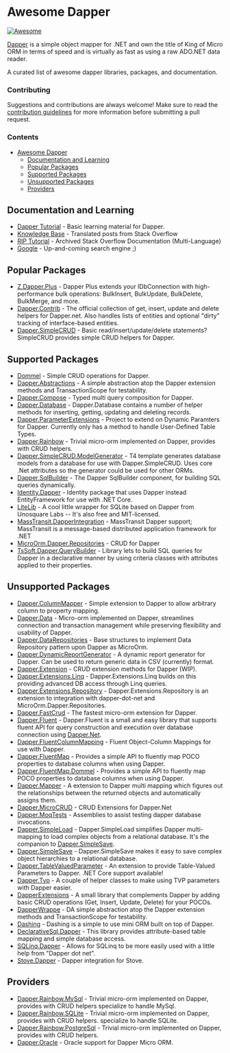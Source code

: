 # Awesome Dapper

[![Awesome](https://awesome.re/badge-flat.svg)](https://awesome.re)

[Dapper](https://github.com/StackExchange/Dapper) is a simple object mapper for .NET and own the title of King of Micro ORM in terms of speed and is virtually as fast as using a raw ADO.NET data reader.

A curated list of awesome dapper libraries, packages, and documentation.

### Contributing

Suggestions and contributions are always welcome! Make sure to read the [contribution guidelines](https://github.com/zzzprojects/awesome-dapper/blob/master/CONTRIBUTING.md) for more information before submitting a pull request.

### Contents

- [Awesome Dapper](#awesome-dapper)
   - [Documentation and Learning](#documentation-and-learning)
   - [Popular Packages](#popular-packages)
   - [Supported Packages](#supported-packages)
   - [Unsupported Packages](#supported-packages)
   - [Providers](#providers)

## Documentation and Learning

- [Dapper Tutorial](https://dapper-tutorial.net/) - Basic learning material for Dapper.
- [Knowledge Base](https://dapper-tutorial.net/knowledge-base) - Translated posts from Stack Overflow
- [RIP Tutorial](https://riptutorial.com/dapper) - Archived Stack Overflow Documentation (Multi-Language)
- [Google](http://www.letmegooglethat.com/?q=dapper) - Up-and-coming search engine ;) 

## Popular Packages
- [Z.Dapper.Plus](http://dapper-plus.net/) - Dapper Plus extends your IDbConnection with high-performance bulk operations: BulkInsert, BulkUpdate, BulkDelete, BulkMerge, and more.
- [Dapper.Contrib](https://www.nuget.org/packages/Dapper.Contrib/) - The official collection of get, insert, update and delete helpers for Dapper.net. Also handles lists of entities and optional "dirty" tracking of interface-based entities.
- [Dapper.SimpleCRUD](https://github.com/ericdc1/Dapper.SimpleCRUD/) - Basic read/insert/update/delete statements? SimpleCRUD provides simple CRUD helpers for Dapper.

## Supported Packages
- [Dommel](https://github.com/henkmollema/Dommel) - Simple CRUD operations for Dapper.
- [Dapper.Abstractions](https://github.com/Tazmainiandevil/Dapper.Abstractions) - A simple abstraction atop the Dapper extension methods and TransactionScope for testability.
- [Dapper.Compose](https://github.com/naasking/Dapper.Compose) - Typed multi query composition for Dapper.
- [Dapper.Database](https://github.com/dallasbeek/Dapper.Database) - Dapper.Database contains a number of helper methods for inserting, getting, updating and deleting records.
- [Dapper.ParameterExtensions](https://github.com/RasicN/Dapper-Parameters) - Project to extend on Dynamic Paramters for Dapper. Currently only has a method to handle User-Defined Table Types.
- [Dapper.Rainbow](https://www.nuget.org/packages/Dapper.Rainbow/) - Trivial micro-orm implemented on Dapper, provides with CRUD helpers.
- [Dapper.SimpleCRUD.ModelGenerator](https://www.nuget.org/packages/Dapper.SimpleCRUD.ModelGenerator/) - T4 template generates database models from a database for use with Dapper.SimpleCRUD. Uses core .Net attributes so the generator could be used for other ORMs.
- [Dapper.SqlBuilder](https://www.nuget.org/packages/Dapper.SqlBuilder/) - The Dapper SqlBuilder component, for building SQL queries dynamically.
- [Identity.Dapper](https://github.com/grandchamp/Identity.Dapper) - Identity package that uses Dapper instead EntityFramework for use with .NET Core.
- [LiteLib](https://unosquare.github.io/litelib/) - A cool little wrapper for SQLite based on Dapper from Unosquare Labs -- It's also free and MIT-licensed.
- [MassTransit.DapperIntegration](https://www.nuget.org/packages/MassTransit.DapperIntegration/) - MassTransit Dapper support; MassTransit is a message-based distributed application framework for .NET 
- [MicroOrm.Dapper.Repositories](https://github.com/phnx47/MicroOrm.Dapper.Repositories) - CRUD for Dapper
- [TsSoft.Dapper.QueryBuilder](https://github.com/tssoft/TsSoft.Dapper.QueryBuilder) - Library lets to build SQL queries for Dapper in a declarative manner by using criteria classes with attributes applied to their properties.

## Unsupported Packages
- [Dapper.ColumnMapper](https://github.com/dturkenk/Dapper.ColumnMapper) - Simple extension to Dapper to allow arbitrary column to property mapping.
- [Dapper.Data](https://github.com/mkonstan/Dapper.Data) - Micro-orm implemented on Dapper, streamlines connection and transaction management while preserving flexibility and usability of Dapper.
- [Dapper.DataRepositories](https://github.com/ElNinjaGaiden/Dapper.DataRepositories) - Base structures to implement Data Repository pattern upon Dapper as MicroOrm.
- [Dapper.DynamicReportGenerator](https://github.com/kvnallen/Dapper.DynamicReportGenerator) - A dynamic report generator for Dapper. Can be used to return generic data in CSV (currently) format.
- [Dapper.Extension](https://github.com/m98proxy/Dapper.Extension) - CRUD extension methods for Dapper (WIP).
- [Dapper.Extensions.Linq](https://github.com/ryanwatson/Dapper.Extensions.Linq) - Dapper.Extensions.Linq builds on this providing advanced DB access through Linq queries.
- [Dapper.Extensions.Repository](https://github.com/symondev/dapper-extensions-repository) - Dapper.Extensions.Repository is an extension to integration with dapper-dot-net and MicroOrm.Dapper.Repositories.
- [Dapper.FastCrud](https://github.com/MoonStorm/Dapper.FastCRUD) - The fastest micro-orm extension for Dapper.
- [Dapper.Fluent](https://github.com/beardeddev/dapper-fluent) - Dapper.Fluent is a small and easy library that supports fluent API for query construction and execution over database connection using [Dapper.Net](https://github.com/StackExchange/Dapper).
- [Dapper.FluentColumnMapping](https://github.com/alexander-87/Dapper.FluentColumnMapping) - Fluent Object-Column Mappings for use with Dapper.
 - [Dapper.FluentMap](https://github.com/henkmollema/Dapper-FluentMap) - Provides a simple API to fluently map POCO properties to database columns when using Dapper.
 - [Dapper.FluentMap.Dommel](https://github.com/henkmollema/Dapper-FluentMap) - Provides a simple API to fluently map POCO properties to database columns when using Dapper.
- [Dapper.Mapper](https://github.com/dotarj/Dapper.Mapper) - A extension to Dapper multi mapping which figures out the relationships between the returned objects and automatically assigns them. 
- [Dapper.MicroCRUD](https://github.com/berkeleybross/PeregrineDb) - CRUD Extensions for Dapper.Net
- [Dapper.MoqTests](https://github.com/laingsimon/Dapper.MoqTests) - Assemblies to assist testing dapper database invocations.
- [Dapper.SimpleLoad](https://github.com/Paymentsense/Dapper.SimpleLoad) - Dapper.SimpleLoad simplifies Dapper multi-mapping to load complex objects from a relational database. It's the companion to [Dapper.SimpleSave](https://github.com/Paymentsense/Dapper.SimpleSave).
- [Dapper.SimpleSave](https://github.com/Paymentsense/Dapper.SimpleSave/) - Dapper.SimpleSave makes it easy to save complex object hierarchies to a relational database.
- [Dapper.TableValuedParameter](https://github.com/ayberkcanturk/Dapper.TableValuedParameter) - An extension to provide Table-Valued Parameters to Dapper. .NET Core support available!
- [Dapper.Tvp](https://www.nuget.org/packages/Dapper.Tvp/) - A couple of helper classes to make using TVP parameters with Dapper easier.
- [DapperExtensions](https://github.com/tmsmith/Dapper-Extensions) - A small library that complements Dapper by adding basic CRUD operations (Get, Insert, Update, Delete) for your POCOs.
- [DapperWrappe](https://github.com/half-ogre/dapper-wrapper) - DA simple abstraction atop the Dapper extension methods and TransactionScope for testability.
- [Dashing](https://github.com/Polylytics/dashing) - Dashing is a simple to use mini ORM built on top of Dapper.
- [DeclarativeSql.Dapper](https://github.com/xin9le/DeclarativeSql) - This library provides attribute-based table mapping and simple database access.
- [SQLinq.Dapper](https://www.nuget.org/packages/SQLinq.Dapper) - Allows for SQLinq to be more easily used with a little help from "Dapper dot net".
- [Stove.Dapper](https://www.nuget.org/packages/Stove.Dapper) - Dapper integration for Stove.
 
## Providers

- [Dapper.Rainbow.MySql](https://www.nuget.org/packages/Dapper.Rainbow.MySql/) - Trivial micro-orm implemented on Dapper, provides with CRUD helpers specialize to handle MySql.
- [Dapper.Rainbow.SQLite](https://www.nuget.org/packages/Dapper.Rainbow.SQLite/) - Trivial micro-orm implemented on Dapper, provides with CRUD helpers. specialize to handle SQLite.
- [Dapper.Rainbow.PostgreSql](https://www.nuget.org/packages/Dapper.Rainbow.PostgreSql) - Trivial micro-orm implemented on Dapper, provides with CRUD helpers.
- [Dapper.Oracle](https://www.nuget.org/packages/Dapper.Oracle/) - Oracle support for Dapper Micro ORM.


